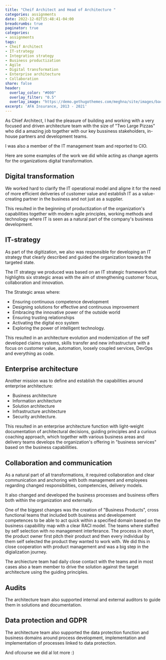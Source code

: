 ```yaml
---
title: "Cheif Architect and Head of Architecture "
categories: assignments
date: 2022-12-02T15:48:41-04:00
breadcrumbs: true
paginator: true
categories: 
- assignments
tags:
- Cheif Architect
- IT-strategy
- Integration strategy
- Business productization
- Agile
- Digital transformation
- Enterprise architecture
- Collaboration
share: false
header:
  overlay_color: "#000"
  overlay_filter: "0.5"
  overlay_image: "https://demo.gethugothemes.com/meghna/site/images/backgrounds/hero-area.jpg"
excerpt: 'AFA Insurance, 2013 - 2021'
---
```

As Chief Architect, I had the pleasure of building and working with a very focused and driven architecture team with the size of "Two Large Pizzas" who did a amazing job together with our key bussiness stakeholders, in-house partners and development teams.

I was also a member of the IT management team and reported to CIO.

Here are some examples of the work we did while acting as change agents for the organizations digital transformation.

## Digital transformation
We worked hard to clarify the IT operational model and aligne it for the need of 
more efficient deliveries of customer value and establish IT as a value-creating 
partner in the business and not just as a supplier.

This resulted in the beginning of productization of the organization's capabilities 
together with modern agile principles, working methods and technology where IT is 
seen as a natural part of the company's business development.


## IT-strategy

As part of the digitization, we also was responsible for developing an IT strategy that 
clearly described and guided the organization towards the targeted state.

The IT strategy we produced was based on an IT strategic framework that highlights six strategic areas 
with the aim of strengthening customer focus, collaboration and innovation. 

The Strategic areas where:

- Ensuring continuous competence development
- Designing solutions for effective and continuous improvement
- Embracing the innovative power of the outside world
- Ensuring trusting relationships
- Activating the digital eco system
- Exploring the power of intelligent technology.

This resulted in an architecture evolution and modernization of the self developed claims systems, skills transfer and new infrastructure with a focus on customer value, automation, loosely coupled services, DevOps and everything as code.


## Enterprise architecture

Another mission was to define and establish the capabilities around enterprise architecture:

- Business architecture
- Information architecture
- Solution architecture
- Infrastructure architecture
- Security architecture.

This resulted in an enterprise architecture function with light-weight 
documentation of architectural decisions, guiding principles and a curious coaching 
approach, which together with various business areas and delivery teams develops the 
organization's offering in "business services" based on the business capabillities.

## Collaboration and communication

As a natural part of all transformations, it required collaboration 
and clear communication and anchoring with both management and employees 
regarding changed responsibilities, competencies, delivery models. 

It also changed and developed the business processes and business offers both within the 
organization and externally.

One of the biggest changes was the creation of "Business Products", cross functional teams that included both business and developement competences to be able to act quick within a specified domain based on the business capabillity map with a clear RACI model. The teams where staffed by self selection with no management interferance. The process in short, the product owner first pitch their product and then every individual by them self selected the product they wanted to work with. We did this in close cooperation with product management and was a big step in the digialization journey. 

The archiecture team had daily close contact with the teams and in most cases also a team member to drive the solution against the target architecture using the guiding principles.

## Audits

The architecture team also supported internal and external auditors to guide them in solutions and documentation.


## Data protection and GDPR

The architecture team also supported the data protection function and business domains around process development, implementation and implementation of processes linked to data protection.

And ofcourse we did al lot more :)
